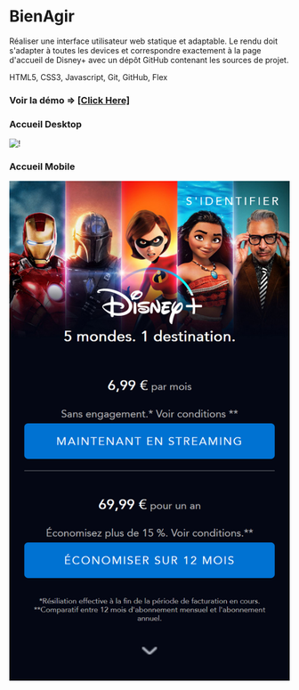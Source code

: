 # BienAgir
Réaliser une interface utilisateur web statique et adaptable. Le rendu doit s'adapter à toutes les devices et correspondre exactement à la page d'accueil de Disney+ avec un dépôt GitHub contenant les sources de projet. 

HTML5, CSS3, Javascript, Git, GitHub, Flex 

### Voir la démo => [[Click Here]](https://hassanelgallouchi.github.io/disney-plus-project/)

### Accueil Desktop
![!](./assets/Disney_plus_home.png)

### Accueil Mobile
![!](./assets/Disney_plus_mobile.png)
